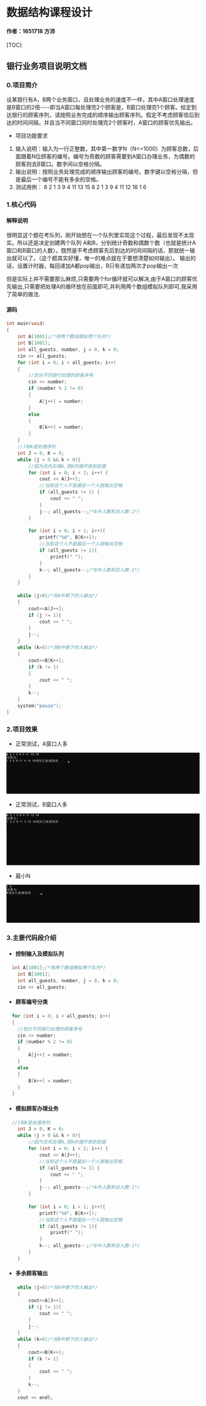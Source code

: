 # 数据结构课程设计

#### 作者：1651718 方沛

[TOC]

## 银行业务项目说明文档

### 0.项目简介
设某银行有A，B两个业务窗口，且处理业务的速度不一样，其中A窗口处理速度是B窗口的2倍----即当A窗口每处理完2个顾客是，B窗口处理完1个顾客。给定到达银行的顾客序列，请按照业务完成的顺序输出顾客序列。假定不考虑顾客信后到达的时间间隔，并且当不同窗口同时处理完2个顾客时，A窗口的顾客优先输出。

- 项目功能要求
1. 输入说明：输入为一行正整数，其中第一数字N（N<=1000）为顾客总数，后面跟着N位顾客的编号。编号为奇数的顾客需要到A窗口办理业务，为偶数的顾客则去B窗口。数字间以空格分隔。
2. 输出说明：按照业务处理完成的顺序输出顾客的编号。数字键以空格分隔，但是最后一个编号不能有多余的空格。
3. 测试用例：
8 2 1 3 9 4 11 13 15
8 2 1 3 9 4 11 12 16
1 6 

### 1.核心代码
#### 解释说明
很明显这个题在考队列，刚开始想在一个队列里实现这个过程，最后发现不太现实。所以还是决定创建两个队列 A和B，分别统计奇数和偶数个数（也就是统计A窗口和B窗口的人数）。既然是不考虑顾客先后到达的时间间隔的话，那就统一输出就可以了。（这个题其实好懂，唯一的难点就在于要想清楚如何输出）。
输出的话，设置计时器，每回递加A都pop输出，B只有递加两次才pop输出一次

但是实际上并不需要那么麻烦,只需要两个for循环就可以解决,由于A窗口的顾客优先输出,只需要把处理A的循环放在前面即可,并利用两个数组模拟队列即可,我采用了简单的做法.

#### 源码
```c++
int main(void)
{
	int A[1001];/*用两个数组模拟两个队列*/
	int B[1001];
	int all_guests, number, j = 0, k = 0;
	cin >> all_guests;
	for (int i = 0; i < all_guests; i++)
	{
		//划分不同银行处理的顾客序号
		cin >> number;
		if (number % 2 != 0)
		{
			A[j++] = number;
		}
		else
		{
			B[k++] = number;
		}
	}
	//J和K是处理序列
	int J = 0, K = 0;
	while (j > 0 && k > 0){
		//因为优先处理A,把A的循环放到前面
		for (int i = 0; i < 2; i++) {
			cout << A[J++];
			//当前这个人不是最后一个人就输出空格
			if (all_guests != 1) {
				cout << " ";
			}
			j--; all_guests--;/*A中人数和总人数-1*/
		}

		for (int i = 0; i < 1; i++){
			printf("%d", B[K++]);
			//当前这个人不是最后一个人就输出空格
			if (all_guests != 1){
				printf(" ");
			}
			k--; all_guests--;/*B中人数和总人数-1*/
		}
	}

	while (j>0)/*将A中剩下的人输出*/
	{
		cout<<A[J++];
		if (j != 1){
			cout << " ";
		}
		j--;
	}
	while (k>0)/*将B中剩下的人输出*/
	{
		cout<<B[K++];
		if (k != 1)
		{
			cout << " ";
		}
		k--;
	}
	system("pause");
}
```
### 2.项目效果
- 正常测试，A窗口人多

![image](./image/1.png)
- 正常测试，B窗口人多

![image](./image/2.png)
- 最小N

![image](./image/3.png)

### 3.主要代码段介绍

- #### 控制输入及模拟队列 
```c++
  int A[1001];/*用两个数组模拟两个队列*/
	int B[1001];
	int all_guests, number, j = 0, k = 0;
	cin >> all_guests;
```

- #### 顾客编号分类
```c++
  for (int i = 0; i < all_guests; i++)
  {
  	//划分不同银行处理的顾客序号
  	cin >> number;
  	if (number % 2 != 0)
  	{
  		A[j++] = number;
  	}
  	else
  	{
  		B[k++] = number;
  	}
  }
```
- #### 模拟顾客办理业务
```c++
  //J和K是处理序列
	int J = 0, K = 0;
	while (j > 0 && k > 0){
		//因为优先处理A,把A的循环放到前面
		for (int i = 0; i < 2; i++) {
			cout << A[J++];
			//当前这个人不是最后一个人就输出空格
			if (all_guests != 1) {
				cout << " ";
			}
			j--; all_guests--;/*A中人数和总人数-1*/
		}

		for (int i = 0; i < 1; i++){
			printf("%d", B[K++]);
			//当前这个人不是最后一个人就输出空格
			if (all_guests != 1){
				printf(" ");
			}
			k--; all_guests--;/*B中人数和总人数-1*/
		}
	}
```
- #### 多余顾客输出
```c++
	while (j>0)/*将A中剩下的人输出*/
	{
		cout<<A[J++];
		if (j != 1){
			cout << " ";
		}
		j--;
	}
	while (k>0)/*将B中剩下的人输出*/
	{
		cout<<B[K++];
		if (k != 1)
		{
			cout << " ";
		}
		k--;
	}
	cout << endl;
```